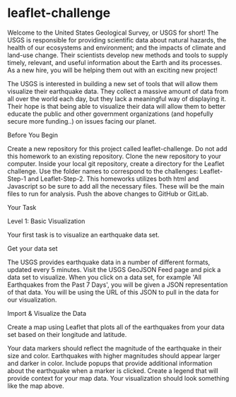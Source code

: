 # leaflet-challenge

Welcome to the United States Geological Survey, or USGS for short! The USGS is responsible for providing scientific data about natural hazards, the health of our ecosystems and environment; and the impacts of climate and land-use change. Their scientists develop new methods and tools to supply timely, relevant, and useful information about the Earth and its processes. As a new hire, you will be helping them out with an exciting new project!

The USGS is interested in building a new set of tools that will allow them visualize their earthquake data. They collect a massive amount of data from all over the world each day, but they lack a meaningful way of displaying it. Their hope is that being able to visualize their data will allow them to better educate the public and other government organizations (and hopefully secure more funding..) on issues facing our planet.


Before You Begin


Create a new repository for this project called leaflet-challenge. Do not add this homework to an existing repository.
Clone the new repository to your computer.
Inside your local git repository, create a directory for the Leaflet challenge. Use the folder names to correspond to the challenges: Leaflet-Step-1 and Leaflet-Step-2.
This homeworks utilizes both html and Javascript so be sure to add all the necessary files. These will be the main files to run for analysis.
Push the above changes to GitHub or GitLab.



Your Task


Level 1: Basic Visualization



Your first task is to visualize an earthquake data set.


Get your data set




The USGS provides earthquake data in a number of different formats, updated every 5 minutes. Visit the USGS GeoJSON Feed page and pick a data set to visualize. When you click on a data set, for example 'All Earthquakes from the Past 7 Days', you will be given a JSON representation of that data. You will be using the URL of this JSON to pull in the data for our visualization.




Import & Visualize the Data


Create a map using Leaflet that plots all of the earthquakes from your data set based on their longitude and latitude.


Your data markers should reflect the magnitude of the earthquake in their size and color. Earthquakes with higher magnitudes should appear larger and darker in color.
Include popups that provide additional information about the earthquake when a marker is clicked.
Create a legend that will provide context for your map data.
Your visualization should look something like the map above.


